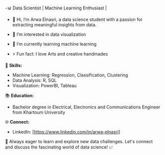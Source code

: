 -📊 Data Scientist | Machine Learning Enthusiast |
- 👋 Hi, I’m Arwa Elnasri, a data science student with a passion for extracting meaningful insights from data.

- 👀 I’m interested in data visualization
- 🌱 I’m currently learning machine learning
- ⚡ Fun fact: I love Arts and creative handmades




🚀 **Skills:**
   - Machine Learning: Regression, Classification, Clustering
   - Data Analysis: R, SQL
   - Visualization: PowerBI, Tableau


📚 **Education:**
   - Bachelor degree in Electrical, Electronics and Communications Engineer from Khartoum University

🌐 **Connect:**
   - LinkedIn: [https://www.linkedin.com/in/arwa-elnasri]


🌱 Always eager to learn and explore new data challenges.
   Let's connect and discuss the fascinating world of data science! 📈

